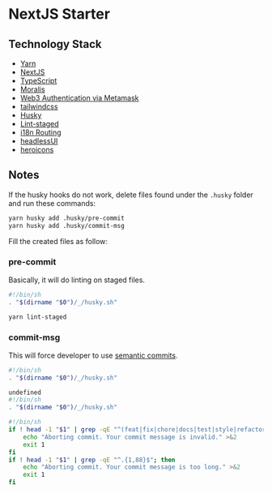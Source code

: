 # NextJS Starter

## Technology Stack

- [Yarn](https://yarnpkg.com)
- [NextJS](https://nextjs.org)
- [TypeScript](https://www.typescriptlang.org)
- [Moralis](https://moralis.io)
- [Web3 Authentication via Metamask](https://metamask.io)
- [tailwindcss](https://tailwindcss.com)
- [Husky](https://github.com/typicode/husky)
- [Lint-staged](https://github.com/okonet/lint-staged)
- [i18n Routing](https://nextjs.org/docs/advanced-features/i18n-routing)
- [headlessUI](https://headlessui.dev)
- [heroicons](https://heroicons.com)

## Notes

If the husky hooks do not work, delete files found under the `.husky` folder and run these commands:

```sh
yarn husky add .husky/pre-commit
yarn husky add .husky/commit-msg
```

Fill the created files as follow:

### pre-commit

Basically, it will do linting on staged files.

```bash
#!/bin/sh
. "$(dirname "$0")/_/husky.sh"

yarn lint-staged
```

### commit-msg

This will force developer to use [semantic commits](https://gist.github.com/joshbuchea/6f47e86d2510bce28f8e7f42ae84c716).

```bash
#!/bin/sh
. "$(dirname "$0")/_/husky.sh"

undefined
#!/bin/sh
. "$(dirname "$0")/_/husky.sh"

#!/bin/sh
if ! head -1 "$1" | grep -qE "^(feat|fix|chore|docs|test|style|refactor|perf|build|ci|revert)(\(.+?\))?: .{1,}$"; then
    echo "Aborting commit. Your commit message is invalid." >&2
    exit 1
fi
if ! head -1 "$1" | grep -qE "^.{1,88}$"; then
    echo "Aborting commit. Your commit message is too long." >&2
    exit 1
fi
```
